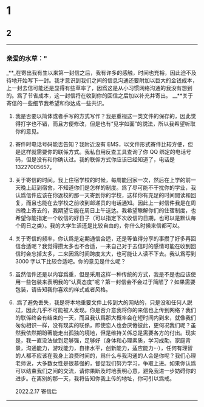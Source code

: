 # 1

## 2

---

### 亲爱的水草："

\_**\_在寄出我有生以来第一封信之后，我有许多的感触，时间也充裕，因此迫不及待地开始写下一封。我才意识到我们之间的信息沟通还要附加以巨大的金钱成本，上一封去信可能还是显得有些草率了，因爲这是从小习惯网络沟通的我没有想到的。爲了节省成本，这一封信将在收到你的回信之后加以补充并寄出。
\_\_**关于寄信的一些细节我希望和你达成一些共识。

1. 我是否要以简体或者手写的方式写作？我是重视这一类文件的保存的，因此觉得打字也不错，而且方便修改，但是也有“见字如面”的説法，所以我希望听取你的意见。

2. 寄件时电话号码能否告知？我附近没有 EMS，以文件形式寄件比较方便，但是这样就需要你的联係方式。我私自用反查工具查询了你 QQ 绑定的电话号码，但是没有和你确认过。我的联係方式你应该已经知道了，电话是 13227005657。
3. 关于寄信的时间。我上住宿学校的时候，每周能回家一次，然后在上学的前一天晚上赶到宿舍，不知道你们是怎样的制度。爲了尽可能不干扰你的学业，我认爲信件应该在你返校的那一天寄到你的学校，这样你有充足的时间閲读和回复，而且也能在去学校之前收到邮递员的电话通知。因此上一封信件我是在周四晚上寄去的，我期望它能在周日上午送达。我希望瞭解你们的住宿制度，也希望你能指定一个收信的好日子（可以指定下次收信的日期，也可以是默认每个周日之类）。我的大学生活还是比较自由的，你什么时候来信都可以。
4. 关于寄信的频率，你认爲是定期通信合适，还是等值得分享的事攒了好多再回信合适呢？我觉得攒太多也不合适，一来自己对于去信时的感情可能在收到回信时会忘掉太多，二来因爲时间跨度太大，也可能让人读不下去。我认爲写到 3000 字以下比较合适吧。你的意见是什么呢？
5. 虽然信件还是以内容爲重，但是采用这样一种传统的方式，我是不是也应该使用一些包装来表明我的“认真态度”呢？第一封信会不会过于简陋了？如果需要包装，请告知我你喜欢的样式或者风格。
6. .爲了避免丢失，我是将本地重要文件上传到大的网站的，只是没和任何人説过，因此几乎不可能被人发现。你是否介意我将你的来信也上传到网络？我们的联係终会有结束的一天，而且我认爲那大概率会在短时间内到来，就像我们匆匆相识一样，没有现实的联係，即使恋人也会厌倦彼此，更何况我们呢？虽然我依然期盼著能走出孤独的境地，但是维持关係总是需要各方的付出。现实是，我一直没法做到足够强，足够好（身体和心理素质，学习成勣，家庭背景，沟通能力，游戏能力，自律水平，创新能力，适应能力···），任何有理智的人都不应该在我身上浪费时间的，爲什么与我沟通的人会是你呢？我们心理老师说，大多数女性是很慕强的，督促我们努力学习，争取上进。如果你认爲可以结束我们之间的交流，请你果断及时地表明心意，避免我进一步妨碍你的进步。在离别的那一天，我将告知你我上传的地址，你可引以爲戒。

   2022.2.17 寄信后

---
